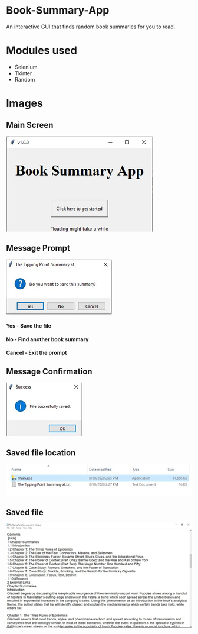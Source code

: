 # Book-Summary-App
An interactive GUI that finds random book summaries for you to read.  

# Modules used
* Selenium
* Tkinter
* Random

# Images

## Main Screen
![a](.//images/book01.JPG)

## Message Prompt
![](https://github.com/Sakaar-Sen/Book-Summary-App/blob/master/images/book02.JPG)

#### Yes - Save the file
#### No - Find another book summary
#### Cancel - Exit the prompt


## Message Confirmation
![](https://github.com/Sakaar-Sen/Book-Summary-App/blob/master/images/book03.JPG)


## Saved file location
![](https://github.com/Sakaar-Sen/Book-Summary-App/blob/master/images/book04.JPG)

## Saved file
![](https://github.com/Sakaar-Sen/Book-Summary-App/blob/master/images/book05.JPG)

